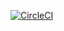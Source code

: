 [![CircleCI](https://circleci.com/gh/bhdrkn/simple-sqs-transfer.svg?style=svg)](https://circleci.com/gh/bhdrkn/simple-sqs-transfer)